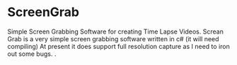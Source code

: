 # ScreenGrab
Simple Screen Grabbing Software for creating Time Lapse Videos. 
Screan Grab is a very simple screen grabbing software written in c# (it will need compiling) 
At present it does support full resolution capture as I need to iron out some bugs. .
